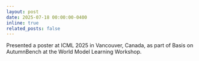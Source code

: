 ```yaml
---
layout: post
date: 2025-07-18 00:00:00-0400
inline: true
related_posts: false
---
```


Presented a poster at ICML 2025 in Vancouver, Canada, as part of Basis on AutumnBench at the World Model Learning Workshop.
